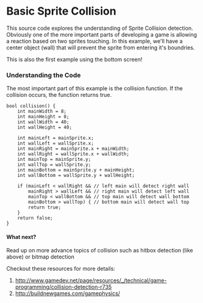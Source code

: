 # Basic Sprite Collision
This source code explores the understanding of Sprite Collision detection. Obviously one of the more important parts of developing a game is allowing a reaction based on two sprites touching. In this example, we'll have a center object (wall) that will prevent the sprite from entering it's boundries.

This is also the first example using the bottom screen!

### Understanding the Code
The most important part of this example is the collision function. If the collision occurs, the function returns true. 


````
bool collision() {
	int mainWidth = 8;
	int mainHeight = 8;
	int wallWidth = 40;
	int wallHeight = 40;

	int mainLeft = mainSprite.x;
	int wallLeft = wallSprite.x;
	int mainRight = mainSprite.x + mainWidth;
	int wallRight = wallSprite.x + wallWidth;
	int mainTop = mainSprite.y;
	int wallTop = wallSprite.y;
	int mainBottom = mainSprite.y + mainHeight;
	int wallBottom = wallSprite.y + wallHeight;

	if (mainLeft < wallRight && // left main will detect right wall
		mainRight > wallLeft && // right main will detect left wall
		mainTop < wallBottom && // top main will detect wall bottom
		mainBottom > wallTop) { // bottom main will detect wall top
    	return true;
	}
	return false;
}
````

#### What next?
Read up on more advance topics of collision such as hitbox detection (like above) or bitmap detection

Checkout these resources for more details:
1. http://www.gamedev.net/page/resources/_/technical/game-programming/collision-detection-r735
2. http://buildnewgames.com/gamephysics/
